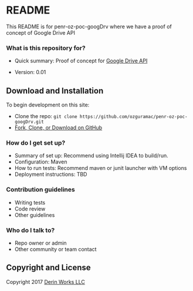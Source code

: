 # README #

This README is for penr-oz-poc-googDrv where we have a proof of concept of Google Drive API

### What is this repository for? ###

* Quick summary: Proof of concept for [Google Drive API](https://developers.google.com/drive/v2/reference/)

* Version: 0.01

## Download and Installation

To begin development on this site:
* Clone the repo: `git clone https://github.com/ozguramac/penr-oz-poc-googDrv.git`
* [Fork, Clone, or Download on GitHub](https://github.com/ozguramac/penr-oz-poc-googDrv)

### How do I get set up? ###

* Summary of set up: Recommend using Intellij IDEA to build/run.
* Configuration: Maven
* How to run tests: Recommend maven or junit launcher with VM options
* Deployment instructions: TBD

### Contribution guidelines ###

* Writing tests
* Code review
* Other guidelines

### Who do I talk to? ###

* Repo owner or admin
* Other community or team contact

## Copyright and License

Copyright 2017 [Derin Works LLC](http://www.derinworksllc.com)
